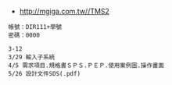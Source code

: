 - http://mgiga.com.tw//TMS2
```
帳號：DIR111+學號
密碼：0000
```
```
3-12
3/29 輸入子系統
4/5 需求項目.規格書ＳＰＳ.ＰＥＰ.使用案例圖.操作畫面
5/26 設計文件SDS(.pdf)
```
